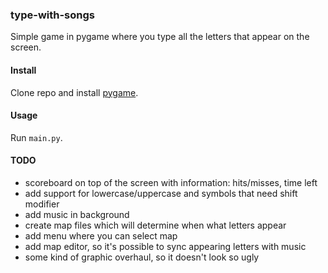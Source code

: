 ### type-with-songs

Simple game in pygame where you type all the letters that appear on the screen.

#### Install

Clone repo and install [pygame](https://www.pygame.org/wiki/GettingStarted).

#### Usage

Run `main.py`.


#### TODO

* scoreboard on top of the screen with information: hits/misses, time left
* add support for lowercase/uppercase and symbols that need shift modifier
* add music in background
* create map files which will determine when what letters appear
* add menu where you can select map
* add map editor, so it's possible to sync appearing letters with music
* some kind of graphic overhaul, so it doesn't look so ugly

